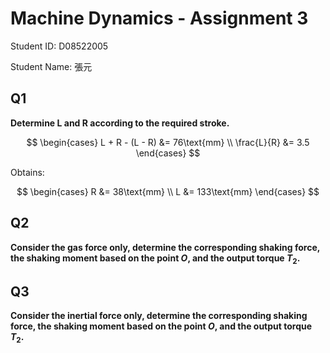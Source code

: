 # Machine Dynamics - Assignment 3

Student ID: D08522005

Student Name: 張元

## Q1

**Determine L and R according to the required stroke.**

$$
\begin{cases}
L + R - (L - R) &= 76\text{mm}
\\
\frac{L}{R} &= 3.5
\end{cases}
$$

Obtains:

$$
\begin{cases}
R &= 38\text{mm}
\\
L &= 133\text{mm}
\end{cases}
$$

## Q2

**Consider the gas force only, determine the corresponding shaking force, the shaking moment based on the
point $O$, and the output torque $T_2$.**

## Q3

**Consider the inertial force only, determine the corresponding shaking force, the shaking moment based on
the point $O$, and the output torque $T_2$.**
